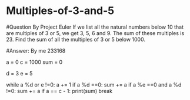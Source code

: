# Multiples-of-3-and-5 
#Question By Project Euler
If we list all the natural numbers below 10 that are multiples of 3 or 5, we get 3, 5, 6 and 9. The sum of these multiples is 23.
Find the sum of all the multiples of 3 or 5 below 1000.

#Answer: By me 233168

a = 0
c = 1000
sum = 0 

d = 3 
e = 5 

while a %d or e !=0:
    a += 1 
    if a %d ==0:
        sum += a 
    if a %e ==0 and a %d !=0: 
        sum += a 
    if a == c - 1:
        print(sum) 
        break
        
